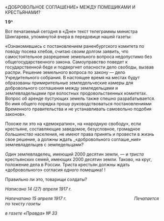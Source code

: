 «ДОБРОВОЛЬНОЕ СОГЛАШЕНИЕ» МЕЖДУ ПОМЕЩИКАМИ И КРЕСТЬЯНАМИ?

**1 9^**

Вот печатаемый сегодня в «Дне» текст телеграммы министра Шингарева, упомя­нутой вчера в передовице нашей газеты:

«Ознакомившись с постановлением раненбургского комитета по поводу посева хлебов, считаю своим долгом заявить, что самостоятельное разрешение земельного вопроса недопустимо без общегосударст­венного закона. Самоуправство поведет к государственной беде и подвергнет опасности дело свободы, вызвав распри. Решение земельного вопроса по закону — дело Учредительного собрания. В настоящее время на местах будут образованы примирительные земледельческие камеры для добровольного согла­шения между земледельцами и землевладельцами при волостных продовольственных комитетах. Вопрос об аренде пустующих земель также спешно разрабатывается. Во имя общего порядка прошу руково­дствоваться постановлениями Временного правительства и не устанавливать самовольно подобия зако­нов».

Похоже ли это на «демократию», на «народную свободу», если крестьяне, состав­ляющие заведомое, безусловное, громадное _большинство_ населения, не имеют права принять и провести в жизнь свое решение, а должны ждать _«добровольного соглаше­__ния»_ землевладельцев с земледельцами?

_Один_ землевладелец, имеющий 2000 десятин земли, — и _триста_ крестьянских се­мей, имеющих 2000 десятин земли. Таково, на круг, положение дела в России. Триста крестьян должны ждать «добровольного» согласия _одного_ помещика! !

Правильно ли это, товарищи солдаты?

_Написано 14 (27) апреля 1917 г._

_Напечатано 15 апреля 1917 г.                                                        Печатается по тексту газеты_

_в газете «Правда» № 33_
